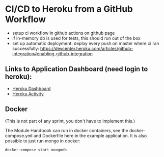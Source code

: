 # CI/CD to Heroku from a GitHub Workflow

* setup ci workflow in github actions on github page
* if in-memory db is used for tests, this should run out of the box
* set up automatic deployment: deploy every push on master where ci ran successfully:
https://devcenter.heroku.com/articles/github-integration#enabling-github-integration


## Links to Application Dashboard (need login to heroku):
* [Heroku Dashboard](https://dashboard.heroku.com/apps/wtat1-module-handbook)
* [Heroku Activity](https://dashboard.heroku.com/apps/wtat1-module-handbook/activity)


## Docker

(This is not part of any sprint, you don't have to implement this.)

The Module Handbook can run in docker containers, see the docker-compose.yml and
Dockerfile here in the  example application. 
It is also possible to just run mongo in docker: 

    docker-compose start mongodb


